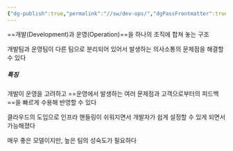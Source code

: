 ```yaml
---
{"dg-publish":true,"permalink":"//sw/dev-ops/","dgPassFrontmatter":true}
---
```



==개발(Development)과 운영(Operation)==을 하나의 조직에 합쳐 놓는 구조

개발팀과 운영팀이 다른 팀으로 분리되어 있어서 발생하는 의사소통의 문제점을 해결할 수 있다

##### 특징
개발이 운영을 고려하고 ==운영에서 발생하는 여러 문제점과 고객으로부터의 피드백==을 빠르게 수용해 반영할 수 있다

클라우드의 도입으로 인프라 핸들링이 쉬워지면서 개발자가 쉽게 설정할 수 있게 되면서 가능해졌다

매우 좋은 모델이지만, 높은 팀의 성숙도가 필요하다